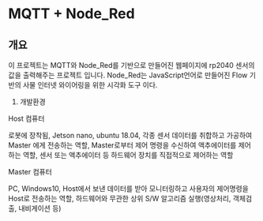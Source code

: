 
# MQTT + Node_Red

## 개요
이 프로젝트는 MQTT와 Node_Red를 기반으로 만들어진 웹페이지에 rp2040 센서의 값을 출력해주는 프로젝트 입니다.
Node_Red는 JavaScript언어로 만들어진 Flow 기반의 사물 인터넷 와이어링을 위한 시각화 도구 이다.

1.  개발환경

Host 컴퓨터

로봇에 장착됨, Jetson nano, ubuntu 18.04,
각종 센서 데이터를 취합하고 가공하여 Master 에게 전송하는 역할,
Master로부터 제어 명령을 수신하여 액추에이터를 제어하는 역할,
센서 또는 액추에이터 등 하드웨어 장치를 직접적으로 제어하는 역할
 

Master 컴퓨터

PC, Windows10,
Host에서 보낸 데이터를 받아 모니터링하고 사용자의 제어명령을 Host로 전송하는 역할,
하드웨어와 무관한 상위 S/W 알고리즘 실행(영상처리, 객체검출, 내비게이션 등)
 
